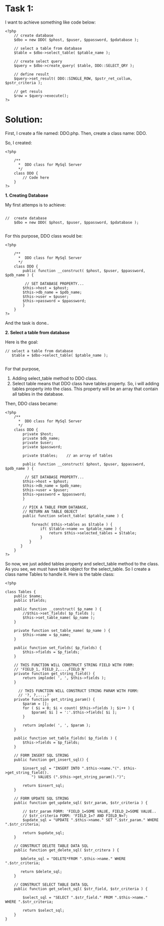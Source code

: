 # Task 1: 

I want to achieve something like code below:

```
<?php
    // create database    
    $dbo = new DDO( $phost, $puser, $ppassword, $pdatabase );

    // select a table from database
    $table = $dbo->select_table( $ptable_name );

    // create select query
    $query = $dbo->create_query( $table, DDO::SELECT_QRY );
    
    // define result
    $query->set_result( DDO::SINGLE_ROW, $pstr_ret_collum, $pstr_criteria );

    // get resuls
    $row = $query->execute();
?>

```

# Solution: 

First, I create a file named: DDO.php. Then, create a class name: DDO.

So, I created:

```
<?php

    /** 
      *  DDO class for MySql Server
      */
    class DDO {
        // Code here
    } 
?>

```

**1. Creating Database**

My first attemps is to achieve:

```

//  create database    
    $dbo = new DDO( $phost, $puser, $ppassword, $pdatabase );
    
```

For this purpose, DDO class would be:

```
<?php

    /** 
      *  DDO class for MySql Server
      */
    class DDO {
        public function __construct( $phost, $puser, $ppassword, $pdb_name ) {

         // SET DATABASE PROPERTY...
        $this->host = $phost;
        $this->db_name = $pdb_name;
        $this->user = $puser;
        $this->password = $ppassword;
        }
    } 
?>
```

And the task is done..

**2. Select a table from database**

Here is the goal:

```
// select a table from database
   $table = $dbo->select_table( $ptable_name );
   
```

For that purpose,

1. Adding select_table method to DDO class.
2. Select table means that DDO class have tables property. So, i will adding tables property into the class. This property will be an array that contain all tables in the database.

Then, DDO class became:

```
<?php
    /** 
      *  DDO class for MySql Server
      */
    class DDO {
        private $host;
        private $db_name;
        private $user;
        private $password;
    
        private $tables;    // an array of tables 
    
        public function __construct( $phost, $puser, $ppassword, $pdb_name ) {

         // SET DATABASE PROPERTY...
        $this->host = $phost;
        $this->db_name = $pdb_name;
        $this->user = $puser;
        $this->password = $ppassword;
        }
        
        // PICK A TABLE FROM DATABASE,
        // RETURN AN TABLE OBJECT
        public function select_table( $ptable_name ) {

            foreach( $this->tables as $ltable ) {
                if( $ltable->name == $ptable_name ) {
                    return $this->selected_tables = $ltable;
                } 
           }
       }
    } 
?>

```

So now, we just added tables property and select_table method to the class. As you see, we must have table object for the select_table. So I create a class name Tables to handle it. Here is the table class:

```
<?php

class Tables {
    public $name;
    public $fields;
	
	public function __construct( $p_name ) {
	    //$this->set_fields( $p_fields );
		$this->set_table_name( $p_name );
	}
	
	private function set_table_name( $p_name ) {
	    $this->name = $p_name;
    }

	public function set_fields( $p_fields) {
	    $this->fields = $p_fields;
	}
    
	// THIS FUNCTION WILL CONSTRUCT STRING FIELD WITH FORM:
	// 'FIELD_1, FIELD_2,...,FIELD_N'
    private function get_string_field() {
	    return implode( ', ', $this->fields );
    }
	
	  // THIS FUNCTION WILL CONSTRUCT STRING PARAM WITH FORM:
	  // '?, ?,...,?'
	private function get_string_param() {
	    $param = [];
        for ( $i = 0; $i < count( $this->fields ); $i++ ) {
            $param[ $i ] = ':'.$this->fields[ $i ];
        }
		 
		return implode( ', ', $param );
	}

    public function set_table_fields( $p_fields ) {
        $this->fields = $p_fields;
    }
	
	// FORM INSERT SQL STRING 
    public function get_insert_sql() {
	
        $insert_sql = "INSERT INTO ".$this->name."(". $this->get_string_field().
		    ") VALUES (".$this->get_string_param().")";
			
	    return $insert_sql;
    }
	
	// FORM UPDATE SQL STRING
	public function get_update_sql( $str_param, $str_criteria ) {

        // $str_param FORM: 'FIELD_1=SOME VALUE, FIELD_2=SOME VALUE..
        // $str_criteria FORM: 'FIELD_1=? AND FIELD_N=?; 
        $update_sql = "UPDATE ".$this->name." SET ".$str_param." WHERE ".$str_criteria;

        return $update_sql;
	}

    // CONSTRUCT DELETE TABLE DATA SQL
    public function get_delete_sql( $str_critera ) {

       $delete_sql = "DELETE*FROM ".$this->name." WHERE ".$str_criteria;

       return $delete_sql;
    }

    // CONSTRUCT SELECT TABLE DATA SQL
    public function get_select_sql( $str_field, $str_criteria ) {
    
        $select_sql = "SELECT ".$str_field." FROM ".$this->name." WHERE ".$str_criteria;
        
        return $select_sql;
    }
}

```

















